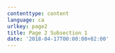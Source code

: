 ```yaml
---
contenttype: content
language: ca
urlkey: page2
title: Page 2 Subsection 1
date: '2018-04-17T00:00:00+02:00'
---
```


